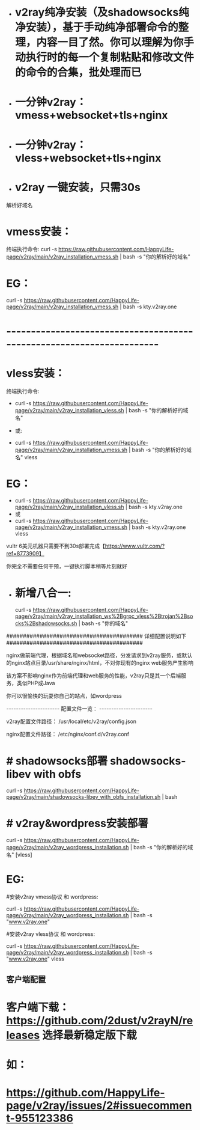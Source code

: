 - # v2ray纯净安装（及shadowsocks纯净安装），基于手动纯净部署命令的整理，内容一目了然。你可以理解为你手动执行时的每一个复制粘贴和修改文件的命令的合集，批处理而已
- # 一分钟v2ray：vmess+websocket+tls+nginx
- # 一分钟v2ray：vless+websocket+tls+nginx
- # v2ray 一键安装，只需30s

解析好域名

# vmess安装：

终端执行命令: curl -s https://raw.githubusercontent.com/HappyLife-page/v2ray/main/v2ray_installation_vmess.sh | bash -s "你的解析好的域名"
# EG：
curl -s https://raw.githubusercontent.com/HappyLife-page/v2ray/main/v2ray_installation_vmess.sh | bash -s kty.v2ray.one

# ---------------------------------------------------------------------

# vless安装：

终端执行命令: 
- curl -s https://raw.githubusercontent.com/HappyLife-page/v2ray/main/v2ray_installation_vless.sh | bash -s "你的解析好的域名"
* 或: 
- curl -s https://raw.githubusercontent.com/HappyLife-page/v2ray/main/v2ray_installation_vmess.sh | bash -s "你的解析好的域名" vless

# EG：
- curl -s https://raw.githubusercontent.com/HappyLife-page/v2ray/main/v2ray_installation_vless.sh | bash -s kty.v2ray.one
- 或
- curl -s https://raw.githubusercontent.com/HappyLife-page/v2ray/main/v2ray_installation_vmess.sh | bash -s kty.v2ray.one vless

vultr 6美元机器只需要不到30s部署完成【https://www.vultr.com/?ref=8773909】

你完全不需要任何干预，一键执行脚本稍等片刻就好

- # 新增八合一:
  curl -s https://raw.githubusercontent.com/HappyLife-page/v2ray/main/v2ray_installation_ws%2Bgrpc_vless%2Btrojan%2Bsocks%2Bshadowsocks.sh | bash -s "你的域名"

######################################### 详细配置说明如下 #########################################

nginx做前端代理，根据域名和websocket路径，分发请求到v2ray服务，或默认的nginx站点目录/usr/share/nginx/html，不对你现有的nginx web服务产生影响

该方案不影响nginx作为前端代理和web服务的性能，v2ray只是其一个后端服务，类似PHP或Java

你可以很愉快的玩耍你自己的站点，如wordpress

---------------------- 配置文件一览： ----------------------

v2ray配置文件路径： /usr/local/etc/v2ray/config.json

nginx配置文件路径： /etc/nginx/conf.d/v2ray.conf


# # shadowsocks部署 shadowsocks-libev with obfs
curl -s https://raw.githubusercontent.com/HappyLife-page/v2ray/main/shadowsocks-libev_with_obfs_installation.sh | bash

# # v2ray&wordpress安装部署
curl -s https://raw.githubusercontent.com/HappyLife-page/v2ray/main/v2ray_wordpress_installation.sh | bash -s "你的解析好的域名" [vless]
# EG:
#安装v2ray vmess协议 和 wordpress:

curl -s https://raw.githubusercontent.com/HappyLife-page/v2ray/main/v2ray_wordpress_installation.sh | bash -s "www.v2ray.one"

#安装v2ray vless协议 和 wordpress:

curl -s https://raw.githubusercontent.com/HappyLife-page/v2ray/main/v2ray_wordpress_installation.sh | bash -s "www.v2ray.one" vless

## 客户端配置
# 客户端下载： https://github.com/2dust/v2rayN/releases  选择最新稳定版下载
# 如：
# https://github.com/HappyLife-page/v2ray/issues/2#issuecomment-955123386
